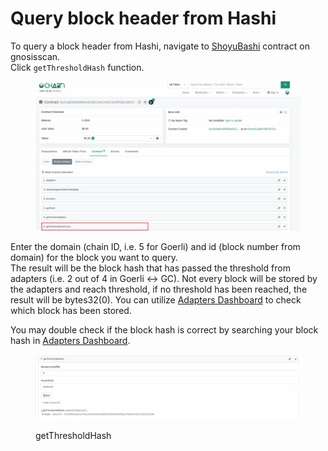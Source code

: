 # Query block header from Hashi

To query a block header from Hashi, navigate to [ShoyuBashi](https://gnosisscan.io/address/0x31a8e89d6f98454d38c03eca3dc543f6581d607c#readContract) contract on gnosisscan.\
Click `getThresholdHash` function.

<figure><img src="../../.gitbook/assets/image (1).png" alt=""><figcaption></figcaption></figure>

Enter the domain (chain ID, i.e. 5 for Goerli) and id (block number from domain) for the block you want to query.\
The result will be the block hash that has passed the threshold from adapters (i.e. 2 out of 4 in Goerli <-> GC). Not every block will be stored by the adapters and reach threshold, if no threshold has been reached, the result will be bytes32(0). You can utilize [Adapters Dashboard](https://hashiadapters-dashboard-tvw47.ondigitalocean.app/) to check which block has been stored.

You may double check if the block hash is correct by searching your block hash in [Adapters Dashboard](https://hashiadapters-dashboard-tvw47.ondigitalocean.app/).

<figure><img src="../../.gitbook/assets/image (2).png" alt=""><figcaption><p>getThresholdHash</p></figcaption></figure>

